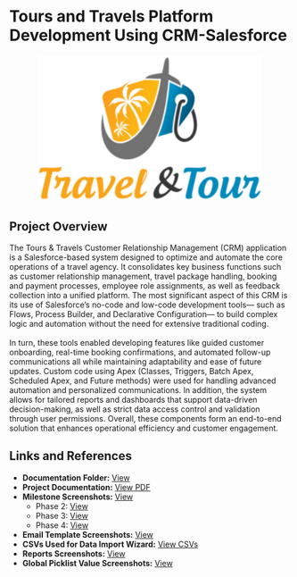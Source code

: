 # Tours and Travels Platform Development Using CRM-Salesforce
<p align="center">
  <img src="logo.png" alt="CRM Logo" width="400">
</p>

## Project Overview
The Tours & Travels Customer Relationship Management (CRM) application is a Salesforce-based system designed to optimize and automate the core operations of a travel agency. It consolidates key business functions such as customer relationship management, travel package handling, booking and payment processes, employee role assignments, as well as feedback collection into a unified platform. The most significant aspect of this CRM is its use of Salesforce’s no-code and low-code development tools— such as Flows, Process Builder, and Declarative Configuration— to build complex logic and automation without the need for extensive traditional coding.
<br/><br/>
In turn, these tools enabled developing features like guided customer onboarding, real-time booking confirmations, and automated follow-up communications all while maintaining adaptability and ease of future updates. Custom code using Apex (Classes, Triggers, Batch Apex, Scheduled Apex, and Future methods) were used for handling advanced automation and personalized communications. In addition, the system allows for tailored reports and dashboards that support data-driven decision-making, as well as strict data access control and validation through user permissions. Overall, these components form an end-to-end solution that enhances operational efficiency and customer engagement.

## Links and References

+ **Documentation Folder:** [View](https://drive.google.com/drive/folders/1fljbBiypBPjiLieB1uHiNYHXYrz5bYOv?usp=sharing)<br/>
+ **Project Documentation:** [View PDF](https://drive.google.com/file/d/1MfUF47i8KKoDmh8wa7aa6ziNKwvSB87T/view?usp=sharing)<br/>
+ **Milestone Screenshots:** [View](https://drive.google.com/drive/folders/1-iecmosyCqG5Cav2tzpjCgtUjBgCMPqP?usp=sharing)<br/>
    - Phase 2: [View](https://drive.google.com/drive/folders/1COOpG2ssnoPyRszwnypjk5Gz1S56Sbav?usp=sharing)
    - Phase 3: [View](https://drive.google.com/drive/folders/1QaC4-UYbfrQggGmmzb0XpkA2tgJVuayC?usp=sharing)
    - Phase 4: [View](https://drive.google.com/drive/folders/1slO23uQBAtVfYmpxeqO_cgtDTJ1vv7kX?usp=sharing)
+ **Email Template Screenshots:** [View](https://drive.google.com/drive/folders/1KX7ZMDnfMwoSBRvUaVc_YHpMgTAWCAJq?usp=sharing)<br/>
+ **CSVs Used for Data Import Wizard:** [View CSVs](https://drive.google.com/drive/folders/1VsQj7_-LKyPt08EfprNZw0QawW-GpU5X?usp=sharing)<br/>
+ **Reports Screenshots:** [View](https://drive.google.com/drive/folders/1zerpeeCVvO2-Rw-UdnCLabsFCWuT14fq?usp=sharing)<br/>
+ **Global Picklist Value Screenshots:** [View](https://drive.google.com/drive/folders/1Fv6iXgkT_GWl16afitApqOBmmfl5i39c?usp=sharing)<br/>
